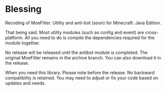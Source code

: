 # Blessing

Recoding of MoeFilter. Utility and anti-bot (soon) for Minecraft: Java Edition.

That being said. Most utility modules (such as config and event) are cross-platform. 
All you need to do is compile the dependencies required for the module together.

No release will be released until the antibot module is completed. 
The original MoeFilter remains in the archive branch.
You can also download it in the release.

When you need this library. 
Please note before the release. 
No backward compatibility is retained. 
You may need to adjust or fix your code based on updates and needs.